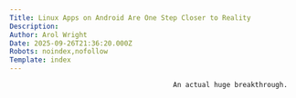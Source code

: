 ```yaml
---
Title: Linux Apps on Android Are One Step Closer to Reality
Description: 
Author: Arol Wright
Date: 2025-09-26T21:36:20.000Z
Robots: noindex,nofollow
Template: index
---
```


                                            An actual huge breakthrough.
                                        